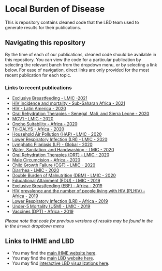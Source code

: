 # Local Burden of Disease

This is repository contains cleaned code that the LBD team used to generate results for their publications.

## Navigating this repository

By the time of each of our publications, cleaned code should be available in this repository. You can view the code for a particular publication by selecting the relevant banch from the dropdown menu, or by selecting a link below. For ease of navigation, direct links are only provided for the most recent publication for each topic.

### Links to recent publications

* [Exclusive Breastfeeding - LMIC -2021](https://github.com/ihmeuw/lbd/tree/ebf-lmic-2021)
* [HIV incidence and mortality - Sub-Saharan Africa - 2021](https://github.com/ihmeuw/lbd/tree/hiv-inc-mort-africa-2021)
* [HIV - Latin America - 2020](https://github.com/ihmeuw/lbd/tree/hiv-la-2020)
* [Oral Rehydration Therapies - Senegal, Mali, and Sierra Leone - 2020](https://github.com/ihmeuw/lbd/tree/ort-sen-mli-sle-2020)
* [MCV1 - LMIC - 2020](https://github.com/ihmeuw/lbd/tree/mcv1-lmic-2020)
* [Oncho Suitability - Africa - 2020](https://github.com/ihmeuw/lbd/tree/oncho_suitability)
* [Tri-DALYS - Africa - 2020](https://github.com/ihmeuw/lbd/tree/tridalys-africa-2020)
* [Household Air Pollution (HAP) - LMIC - 2020](https://github.com/ihmeuw/lbd/tree/hap-lmic-2020)
* [Lower Respiratory Infection (LRI) - LMIC - 2020](https://github.com/ihmeuw/lbd/tree/lri-lmic-2020)
* [Lymphatic Filariasis (LF) - Global - 2020](https://github.com/ihmeuw/lbd/tree/lf-global-2020)
* [Water, Sanitation, and Handwashing - LMIC - 2020](https://github.com/ihmeuw/lbd/tree/wash-lmic-2020)
* [Oral Rehydration Therapies (ORT) - LMIC - 2020](https://github.com/ihmeuw/lbd/tree/ort-lmic-2020)
* [Male Circumcision - Africa - 2020](https://github.com/ihmeuw/lbd/tree/male_circumcision-africa-2020)
* [Child Growth Failure (CGF) - LMIC - 2020](https://github.com/ihmeuw/lbd/tree/cgf-lmic-2019)
* [Diarrhea - LMIC - 2020](https://github.com/ihmeuw/lbd/tree/diarrhea-lmic-2020)
* [Double Burden of Malnutrition (DBM) - LMIC - 2020](https://github.com/ihmeuw/lbd/tree/dbm-lmic-2020)
* [Educational Attainment (EDU) - LMIC - 2019](https://github.com/ihmeuw/lbd/tree/edu-lmic-2019)
* [Exclusive Breastfeeding (EBF) - Africa - 2019](https://github.com/ihmeuw/lbd/tree/ebf-africa-2019)
* [HIV prevalence and the number of people living with HIV (PLHIV) - Africa - 2019](https://github.com/ihmeuw/lbd/tree/hiv-africa-2019)
* [Lower Respiratory Infection (LRI) - Africa - 2019](https://github.com/ihmeuw/lbd/tree/lri-africa-2019)
* [Under-5 Mortality (U5M) - LMIC - 2019](https://github.com/ihmeuw/lbd/tree/u5m-lmic-2019)
* [Vaccines (DPT) - Africa - 2019](https://github.com/ihmeuw/lbd/tree/dpt-africa-2019)

*Please note that code for previous versions of results may be found in the in the `Branch` dropdown menu*

## Links to IHME and LBD

* You may find the [main IHME website here](http://www.healthdata.org).
* You may find the [main LBD website here](http://www.healthdata.org/lbd).
* You may find [interactive LBD visualizations here](http://www.healthdata.org/lbd/data-visualizations).
